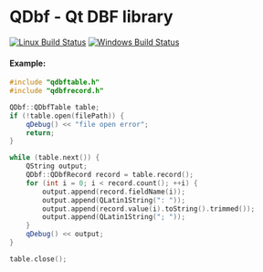 # QDbf - Qt DBF library
[![Linux Build Status](https://travis-ci.org/IvanPinezhaninov/qdbf.svg?branch=master)](https://travis-ci.org/IvanPinezhaninov/qdbf)
[![Windows Build Status](https://ci.appveyor.com/api/projects/status/github/IvanPinezhaninov/qdbf?svg=true)](https://ci.appveyor.com/project/IvanPinezhaninov/qdbf)

#### Example:
```c++
#include "qdbftable.h"
#include "qdbfrecord.h"

QDbf::QDbfTable table;
if (!table.open(filePath)) {
    qDebug() << "file open error";
    return;
}

while (table.next()) {
    QString output;
    QDbf::QDbfRecord record = table.record(); 
    for (int i = 0; i < record.count(); ++i) {
        output.append(record.fieldName(i));
        output.append(QLatin1String(": "));
        output.append(record.value(i).toString().trimmed());
        output.append(QLatin1String("; "));
    } 
    qDebug() << output;
}

table.close();
```
